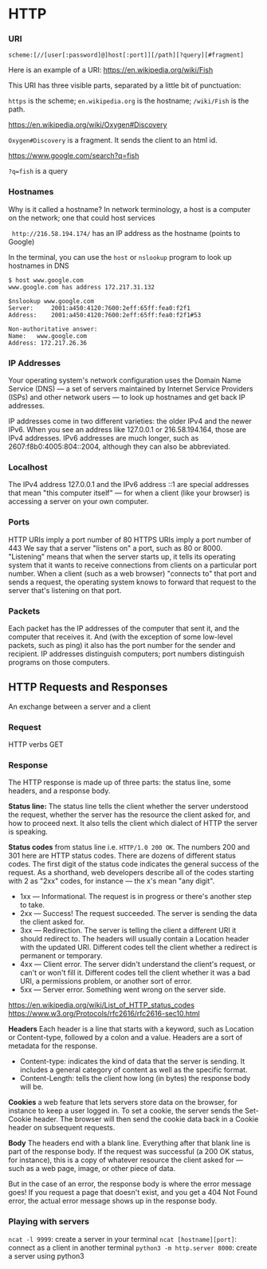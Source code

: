 # HTTP

### URI
`scheme:[//[user[:password]@]host[:port]][/path][?query][#fragment]`

Here is an example of a URI: https://en.wikipedia.org/wiki/Fish

This URI has three visible parts, separated by a little bit of punctuation:

`https` is the scheme;
`en.wikipedia.org` is the hostname;
`/wiki/Fish` is the path.

https://en.wikipedia.org/wiki/Oxygen#Discovery

`Oxygen#Discovery` is a fragment. It sends the client to an html id.

https://www.google.com/search?q=fish

`?q=fish` is a query

### Hostnames

Why is it called a hostname? In network terminology, a host is a computer on the network; one that could host services

` http://216.58.194.174/` has an IP address as the hostname (points to Google)

In the terminal, you can use the `host` or `nslookup` program to look up hostnames in DNS

```
$ host www.google.com
www.google.com has address 172.217.31.132

$nslookup www.google.com
Server:		2001:a450:4120:7600:2eff:65ff:fea0:f2f1
Address:	2001:a450:4120:7600:2eff:65ff:fea0:f2f1#53

Non-authoritative answer:
Name:	www.google.com
Address: 172.217.26.36
```

### IP Addresses
Your operating system's network configuration uses the Domain Name Service (DNS) — a set of servers maintained by Internet Service Providers (ISPs) and other network users — to look up hostnames and get back IP addresses.

IP addresses come in two different varieties: the older IPv4 and the newer IPv6. When you see an address like 127.0.0.1 or 216.58.194.164, those are IPv4 addresses. IPv6 addresses are much longer, such as 2607:f8b0:4005:804::2004, although they can also be abbreviated.

### Localhost
The IPv4 address 127.0.0.1 and the IPv6 address ::1 are special addresses that mean "this computer itself" — for when a client (like your browser) is accessing a server on your own computer.

### Ports
HTTP URIs imply a port number of 80
HTTPS URIs imply a port number of 443
We say that a server "listens on" a port, such as 80 or 8000. "Listening" means that when the server starts up, it tells its operating system that it wants to receive connections from clients on a particular port number. When a client (such as a web browser) "connects to" that port and sends a request, the operating system knows to forward that request to the server that's listening on that port.

### Packets
Each packet has the IP addresses of the computer that sent it, and the computer that receives it. 
And (with the exception of some low-level packets, such as ping) it also has the port number for the sender and recipient.
IP addresses distinguish computers; port numbers distinguish programs on those computers.

## HTTP Requests and Responses
An exchange between a server and a client

### Request
HTTP verbs
GET

### Response
The HTTP response is made up of three parts: the status line, some headers, and a response body.

**Status line:** The status line tells the client whether the server understood the request, whether the server has the resource the client asked for, and how to proceed next. It also tells the client which dialect of HTTP the server is speaking.

**Status codes** from status line i.e. `HTTP/1.0 200 OK`.
The numbers 200 and 301 here are HTTP status codes. There are dozens of different status codes. The first digit of the status code indicates the general success of the request. As a shorthand, web developers describe all of the codes starting with 2 as "2xx" codes, for instance — the x's mean "any digit".

- 1xx — Informational. The request is in progress or there's another step to take.
- 2xx — Success! The request succeeded. The server is sending the data the client asked for.
- 3xx — Redirection. The server is telling the client a different URI it should redirect to. The headers will usually contain a Location header with the updated URI. Different codes tell the client whether a redirect is permanent or temporary.
- 4xx — Client error. The server didn't understand the client's request, or can't or won't fill it. Different codes tell the client whether it was a bad URI, a permissions problem, or another sort of error.
- 5xx — Server error. Something went wrong on the server side.

https://en.wikipedia.org/wiki/List_of_HTTP_status_codes
https://www.w3.org/Protocols/rfc2616/rfc2616-sec10.html

**Headers**
Each header is a line that starts with a keyword, such as Location or Content-type, followed by a colon and a value.
Headers are a sort of metadata for the response.

- Content-type: indicates the kind of data that the server is sending. It includes a general category of content as well as the specific format.
- Content-Length: tells the client how long (in bytes) the response body will be.

**Cookies**
a web feature that lets servers store data on the browser, for instance to keep a user logged in. To set a cookie, the server sends the Set-Cookie header. The browser will then send the cookie data back in a Cookie header on subsequent requests.

**Body**
The headers end with a blank line. Everything after that blank line is part of the response body. If the request was successful (a 200 OK status, for instance), this is a copy of whatever resource the client asked for — such as a web page, image, or other piece of data.

But in the case of an error, the response body is where the error message goes! If you request a page that doesn't exist, and you get a 404 Not Found error, the actual error message shows up in the response body.

### Playing with servers
`ncat -l 9999`: create a server in your terminal 
`ncat [hostname][port]`: connect as a client in another terminal 
`python3 -m http.server 8000`: create a server using python3 
